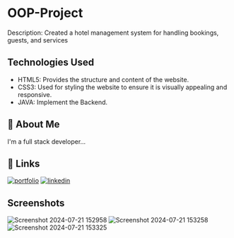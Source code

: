 # OOP-Project

 Description: Created a hotel management system
 for handling bookings, guests, and services


## Technologies Used

- HTML5: Provides the structure and content of the website.
- CSS3: Used for styling the website to ensure it is visually appealing and responsive.
- JAVA: Implement the Backend.



## 🚀 About Me
I'm a full stack developer...


## 🔗 Links
[![portfolio](https://img.shields.io/badge/my_portfolio-000?style=for-the-badge&logo=ko-fi&logoColor=white)](https://chathuminakaushal.me/)
[![linkedin](https://img.shields.io/badge/linkedin-0A66C2?style=for-the-badge&logo=linkedin&logoColor=white)](https://www.linkedin.com/in/chathuminakaushal)



## Screenshots

![Screenshot 2024-07-21 152958](https://github.com/user-attachments/assets/2057d8e1-c09a-4f0a-95fa-d9132891029f)
![Screenshot 2024-07-21 153258](https://github.com/user-attachments/assets/c9b5aa4b-09df-48dd-b79e-98057e762276)
![Screenshot 2024-07-21 153325](https://github.com/user-attachments/assets/23d20560-5a5f-43e7-bde7-0c20fe1dae9a)
